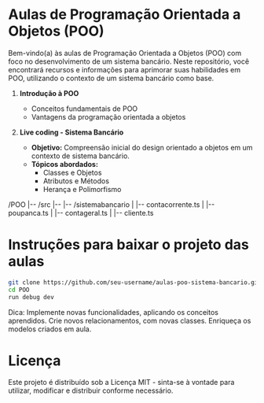 # Aulas de Programação Orientada a Objetos (POO)
Bem-vindo(a) às aulas de Programação Orientada a Objetos (POO) com foco no desenvolvimento de um sistema bancário. Neste repositório, você encontrará recursos e informações para aprimorar suas habilidades em POO, utilizando o contexto de um sistema bancário como base.

1. **Introdução à POO**
   - Conceitos fundamentais de POO
   - Vantagens da programação orientada a objetos

2. **Live coding - Sistema Bancário**
   - **Objetivo:** Compreensão inicial do design orientado a objetos em um contexto de sistema bancário.
   - **Tópicos abordados:**
     - Classes e Objetos
     - Atributos e Métodos
     - Herança e Polimorfismo

/POO
|-- /src
|-- |-- /sistemabancario
|      |-- contacorrente.ts
|      |-- poupanca.ts
|      |-- contageral.ts
|      |-- cliente.ts

# Instruções para baixar o projeto das aulas

```bash
git clone https://github.com/seu-username/aulas-poo-sistema-bancario.git
cd POO
run debug dev
```

Dica: Implemente novas funcionalidades, aplicando os conceitos aprendidos.
Crie novos relacionamentos, com novas classes. Enriqueça os modelos criados em aula.

# Licença
Este projeto é distribuído sob a Licença MIT - sinta-se à vontade para utilizar, modificar e distribuir conforme necessário.

